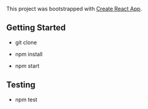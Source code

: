 This project was bootstrapped with [Create React App](https://github.com/facebook/create-react-app).

## Getting Started

- git clone 

- npm install 

- npm start

## Testing

- npm test
